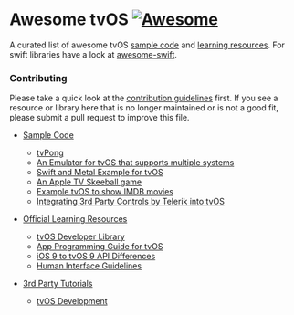 # Awesome tvOS [![Awesome](https://cdn.rawgit.com/sindresorhus/awesome/d7305f38d29fed78fa85652e3a63e154dd8e8829/media/badge.svg)](https://github.com/sindresorhus/awesome)

A curated list of awesome tvOS [sample code](#libraries) and [learning resources](#resources). For swift libraries have a look at [awesome-swift](https://github.com/matteocrippa/awesome-swift).

### Contributing

Please take a quick look at the [contribution guidelines](/CONTRIBUTING.md) first. If you see a resource or library here that is no longer maintained or is not a good fit, please submit a pull request to improve this file. 

- [Sample Code](#libraries)
    - [tvPong](https://github.com/aerickson14/TVPong)
    - [An Emulator for tvOS that supports multiple systems](https://github.com/jasarien/Provenance)
    - [Swift and Metal Example for tvOS](https://github.com/memkite/MetalForTVOS)
    - [An Apple TV Skeeball game](https://github.com/KnightArtorias/Thunder-Ball)
    - [Example tvOS to show IMDB movies](https://github.com/ChristianLysne/TVOS-Example)
    - [Integrating 3rd Party Controls by Telerik into tvOS](https://github.com/telerik/ios-sdk/tree/master/TestTV)
  
- [Official Learning Resources](#resources)
    - [tvOS Developer Library](https://developer.apple.com/library/prerelease/tvos/navigation/)
    - [App Programming Guide for tvOS](https://developer.apple.com/library/prerelease/tvos/documentation/General/Conceptual/AppleTV_PG/YourFirstAppleTVApp.html)
    - [iOS 9 to tvOS 9 API Differences](https://developer.apple.com/library/prerelease/tvos/releasenotes/General/tvOS90APIDiffs/index.html#//apple_ref/doc/uid/TP40016577)
   - [Human Interface Guidelines](https://developer.apple.com/tvos/human-interface-guidelines/)

- [3rd Party Tutorials](#tutorials)
    - [tvOS Development](http://www.thomashanning.com/tvos-development/)

